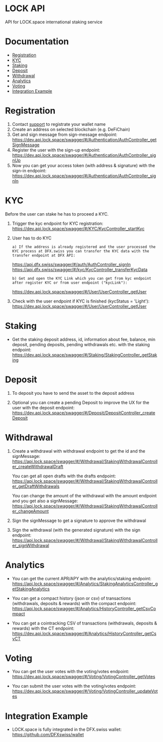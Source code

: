 # LOCK API

API for LOCK.space international staking service

# Documentation

- [Registration](#registration)
- [KYC](#kyc)
- [Staking](#staking)
- [Deposit](#deposit)
- [Withdrawal](#withdrawal)
- [Analytics](#analytics)
- [Voting](#voting)
- [Integration Example](#integration-example)

# Registration

1. Contact [support](support@lock.space) to registrate your wallet name
2. Create an address on selected blockchain (e.g. DeFiChain)
3. Get and sign message from sign-message endpoint: https://dev.api.lock.space/swagger/#/Authentication/AuthController_getSignMessage
4. Register the user with the sign-up endpoint: https://dev.api.lock.space/swagger/#/Authentication/AuthController_signUp
5. Now you can get your access token (with address & signature) with the sign-in endpoint: https://dev.api.lock.space/swagger/#/Authentication/AuthController_signIn

# KYC

Before the user can stake he has to proceed a KYC.

1.  Trigger the kyc endpoint for KYC registration: https://dev.api.lock.space/swagger/#/KYC/KycController_startKyc

2.  User has to do KYC

        a) If the address is already registered and the user processed the KYC process at DFX.swiss you can transfer the KYC data with the transfer endpoint at DFX API:

    https://api.dfx.swiss/swagger/#/auth/AuthController_signIn
    https://api.dfx.swiss/swagger/#/kyc/KycController_transferKycData

        b) Get and open the KYC Link which you can get from kyc endpoint after register KYC or from user endpoint ("kycLink"):

    https://dev.api.lock.space/swagger/#/User/UserController_getUser

3.  Check with the user endpoint if KYC is finished (kycStatus = 'Light'):
    https://dev.api.lock.space/swagger/#/User/UserController_getUser

# Staking

- Get the staking deposit address, id, information about fee, balance, min deposit, pending deposits, pending withdrawals etc. with the staking endpoint: https://dev.api.lock.space/swagger/#/Staking/StakingController_getStaking

# Deposit

1. To deposit you have to send the asset to the deposit address

2. Optional you can create a pending Deposit to improve the UX for the user with the deposit endpoint: https://dev.api.lock.space/swagger/#/Deposit/DepositController_createDeposit

# Withdrawal

1. Create a withdrawal with withdrawal endpoint to get the id and the signMessage: https://api.lock.space/swagger/#/Withdrawal/StakingWithdrawalController_createWithdrawalDraft

   You can get all open drafts with the drafts endpoint: https://api.lock.space/swagger/#/Withdrawal/StakingWithdrawalController_getDraftWithdrawals

   You can change the amount of the withdrawal with the amount endpoint and you get also a signMessage: https://api.lock.space/swagger/#/Withdrawal/StakingWithdrawalController_changeAmount

2. Sign the signMessage to get a signature to approve the withdrawal

3. Sign the withdrawal (with the generated signature) with the sign endpoint: https://api.lock.space/swagger/#/Withdrawal/StakingWithdrawalController_signWithdrawal

# Analytics

- You can get the current APR/APY with the analytics/staking endpoint: https://api.lock.space/swagger/#/Analytics/StakingAnalyticsController_getStakingAnalytics

- You can get a compact history (json or csv) of transactions (withdrawals, deposits & rewards) with the compact endpoint: https://api.lock.space/swagger/#/Analytics/HistoryController_getCsvCompact

- You can get a cointracking CSV of transactions (withdrawals, deposits & rewards) with the CT endpoint: https://dev.api.lock.space/swagger/#/Analytics/HistoryController_getCsvCT

# Voting

- You can get the user votes with the voting/votes endpoint:
  https://dev.api.lock.space/swagger/#/Voting/VotingController_getVotes

- You can submit the user votes with the voting/votes endpoint:
  https://dev.api.lock.space/swagger/#/Voting/VotingController_updateVotes

# Integration Example

- LOCK.space is fully integrated in the DFX.swiss wallet: https://github.com/DFXswiss/wallet
